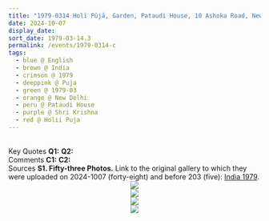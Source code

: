 ```yaml
---
title: "1979-0314 Holī Pūjā, Garden, Pataudi House, 10 Ashoka Road, New Delhi, India"
date: 2024-10-07
display_date: 
sort_date: 1979-03-14.3
permalink: /events/1979-0314-c
tags:
  - blue @ English
  - brown @ India
  - crimson @ 1979
  - deeppink @ Puja
  - green @ 1979-03
  - orange @ New Delhi
  - peru @ Pataudi House
  - purple @ Shri Krishna
  - red @ Holii Puja  
---
```


<br>

<wave-list>
  <list-title color="DarkSeaGreen" width="55">Key Quotes</list-title>
  <list-item color="BlanchedAlmond" width="280"><b>Q1:</b> <i></i></list-item>
  <list-item color="Lavender" width="280"><b>Q2:</b> <i></i></list-item>
</wave-list>

<br>

<wave-list>
  <list-title color="DarkSeaGreen" width="55">Comments</list-title>
  <list-item color="BlanchedAlmond" width="280"><b>C1:</b> <i></i></list-item>
  <list-item color="Lavender" width="280"><b>C2:</b> <i></i></list-item>
</wave-list>

<br>

<wave-list>
  <list-title color="DarkSeaGreen" width="40">Sources</list-title>
  <list-item color="BlanchedAlmond"  width="280"><b>S1. Fifty-three Photos.</b> Link to the original gallery to which they were uploaded on 2024-1007 (forty-eight) and before 203 (five): <a href="https://eternalmoments.smugmug.com/Countries/India/1979">India 1979</a>.</list-item>
</wave-list>

<div style="text-align: center"><img src="https://pub-bcc3cbe9b1e94ba1ac28915f7a3900fa.r2.dev/1979-0314-b_Holi_Puja_Garden_Pataudi_House_10_Ashoka_Road_New_Delhi_India_04_Crop_1_(Mahipalsingh_Jaisingh_Raul_Collection_scanned_by_Ankit_Khare).jpg" /></div>

<div style="text-align: center"><img src="https://pub-bcc3cbe9b1e94ba1ac28915f7a3900fa.r2.dev/1979-0314-b_Holi_Puja_Garden_Pataudi_House_10_Ashoka_Road_New_Delhi_India_08_Crop_1_(Mahipalsingh_Jaisingh_Raul_Collection_scanned_by_Ankit_Khare).jpg" /></div>

<div style="text-align: center"><img src="https://pub-bcc3cbe9b1e94ba1ac28915f7a3900fa.r2.dev/1979-0314-b_Holi_Puja_Garden_Pataudi_House_10_Ashoka_Road_New_Delhi_India_11_(Mahipalsingh_Jaisingh_Raul_Collection_scanned_by_Ankit_Khare).jpg" /></div>

<div style="text-align: center"><img src="https://pub-bcc3cbe9b1e94ba1ac28915f7a3900fa.r2.dev/1979-0314-b_Holi_Puja_Garden_Pataudi_House_10_Ashoka_Road_New_Delhi_India_14_Crop_1_(Mahipalsingh_Jaisingh_Raul_Collection_scanned_by_Ankit_Khare).jpg


" /></div>